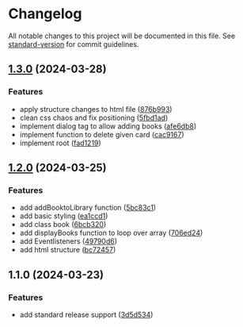 # Changelog

All notable changes to this project will be documented in this file. See [standard-version](https://github.com/conventional-changelog/standard-version) for commit guidelines.

## [1.3.0](https://github.com/adammmusial/library/compare/v1.2.0...v1.3.0) (2024-03-28)


### Features

* apply structure changes to html file ([876b993](https://github.com/adammmusial/library/commit/876b9933855fe63ba91a252f52cd03bc8f8c0387))
* clean css chaos and fix positioning ([5fbd1ad](https://github.com/adammmusial/library/commit/5fbd1ad8454dbca58c713ad0919911819d6a183f))
* implement dialog tag to allow adding books ([afe6db8](https://github.com/adammmusial/library/commit/afe6db8293d040ea59bef3efc1c452abccf8d8a2))
* implement function to delete given card ([cac9167](https://github.com/adammmusial/library/commit/cac91679325e1930b741885afee95527268d4f98))
* implement root ([fad1219](https://github.com/adammmusial/library/commit/fad12196db487d26866e5040974afdb8ab9b3ba3))

## [1.2.0](https://github.com/adammmusial/library/compare/v1.1.0...v1.2.0) (2024-03-25)


### Features

* add addBooktoLibrary function ([5bc83c1](https://github.com/adammmusial/library/commit/5bc83c109a72f1cf74e7796d7f5e10a9898afeee))
* add basic styling ([ea1ccd1](https://github.com/adammmusial/library/commit/ea1ccd121873889b579cee5323f2ce3a2d4d515f))
* add class book ([6bcb320](https://github.com/adammmusial/library/commit/6bcb32064c5a2e836bdce96918fffaca6975e222))
* add displayBooks function to loop over array ([706ed24](https://github.com/adammmusial/library/commit/706ed24cb90467032d9e7564c515abc954ca79d3))
* add Eventlisteners ([49790d6](https://github.com/adammmusial/library/commit/49790d64bfd134f466d0a6494dfe1b35280437e4))
* add html structure ([bc72457](https://github.com/adammmusial/library/commit/bc72457dab68e14ceb580655afcc2c779548279f))

## 1.1.0 (2024-03-23)


### Features

* add standard release support ([3d5d534](https://github.com/adammmusial/library/commit/3d5d534b06bac0eb2587ca1be50c5fefdedfdc84))
